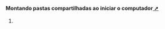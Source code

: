 <!-- markdownlint-disable-next-line -->
#### <span id="topo"><span>Montando pastas compartilhadas ao iniciar o computador<a href="montando_pastas_ao_iniciar_o_computador.html" target="_blank" title="Pressione aqui para expandir este documento em nova aba." >  ➚ </a>

1. 
